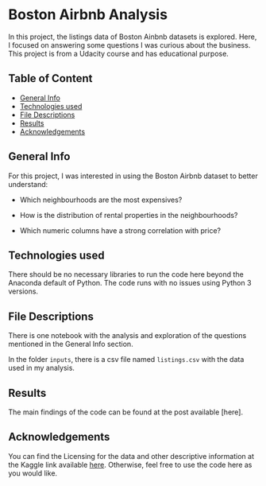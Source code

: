 # Boston Airbnb Analysis

In this project, the listings data of Boston Ainbnb datasets is explored. Here, I focused on answering some questions I was curious about the business. This project is from a Udacity course and has educational purpose.

## Table of Content

* [General Info](#general-info)
* [Technologies used](#technologies-used)
* [File Descriptions](#file-descriptions)
* [Results](#results)
* [Acknowledgements](#Acknowledgements)

## General Info

For this project, I was interested in using the Boston Airbnb dataset to better understand:
 
- Which neighbourhoods are the most expensives?

- How is the distribution of rental properties in the neighbourhoods?

- Which numeric columns have a strong correlation with price?


## Technologies used

There should be no necessary libraries to run the code here beyond the Anaconda default of Python. The code runs with no issues using Python 3 versions.

## File Descriptions

There is one notebook with the analysis and exploration of the questions mentioned in the General Info section.

In the folder ``inputs``, there is a csv file named ``listings.csv`` with the data used in my analysis.

## Results

The main findings of the code can be found at the post available [here]. 

## Acknowledgements

You can find the Licensing for the data and other descriptive information at the Kaggle link available [here](https://www.kaggle.com/airbnb/boston). Otherwise, feel free to use the code here as you would like.